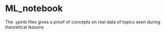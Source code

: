 # ML_notebook
The .ypinb files gives a proof of concepts on real data of topics seen during theoretical lessons  
